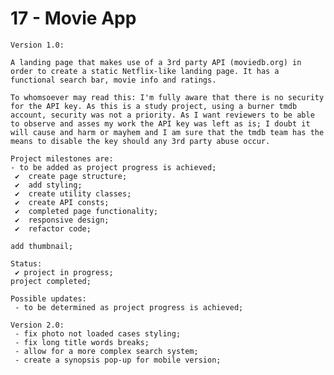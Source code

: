 # 17 - Movie App

    Version 1.0:

    A landing page that makes use of a 3rd party API (moviedb.org) in order to create a static Netflix-like landing page. It has a functional search bar, movie info and ratings.

    To whomsoever may read this: I'm fully aware that there is no security for the API key. As this is a study project, using a burner tmdb account, security was not a priority. As I want reviewers to be able to observe and asses my work the API key was left as is; I doubt it will cause and harm or mayhem and I am sure that the tmdb team has the means to disable the key should any 3rd party abuse occur.

    Project milestones are:
    - to be added as project progress is achieved;
     ✔  create page structure;
     ✔  add styling;
     ✔  create utility classes;
     ✔  create API consts;
     ✔  completed page functionality;
     ✔  responsive design;
     ✔  refactor code;

    add thumbnail;

    Status:
     ✔ project in progress;
    project completed;

    Possible updates:
     - to be determined as project progress is achieved;

    Version 2.0:
     - fix photo not loaded cases styling;
     - fix long title words breaks;
     - allow for a more complex search system;
     - create a synopsis pop-up for mobile version;
